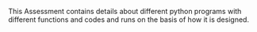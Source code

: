  This Assessment contains details about different python programs with different functions and codes and runs on the basis of how it is designed.
